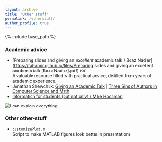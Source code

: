 ```yaml
---
layout: archive
title: "Other stuff"
permalink: /otherstuff/
author_profile: true
---
```


{% include base_path %}

### Academic advice
- [Preparing slides and giving an _excellent_ academic talk / Boaz Nadler](https://tal-amir.github.io/files/Preparing slides and giving an excellent academic talk [Boaz Nadler].pdf) `PDF`  
  A valuable resource filled with practical advice, distilled from years of academic experience.
- Jonathan Shewchuk: [Giving an Academic Talk](https://people.eecs.berkeley.edu/~jrs/speaking.html) | [Three Sins of Authors in Computer Science and Math](http://www.cs.cmu.edu/~jrs/sins.html)
- [Information for students (but not only) / Mike Hochman](http://math.huji.ac.il/~mhochman/info-for-students.html)

![](https://tal-amir.github.io/files/explain.gif "I can explain everything")


### Other other-stuff
- <a href="https://tal-amir.github.io/files/customizePlot.m" style="text-decoration: none;">`customizePlot.m`</a>  
  Script to make MATLAB figures look better in presentations
